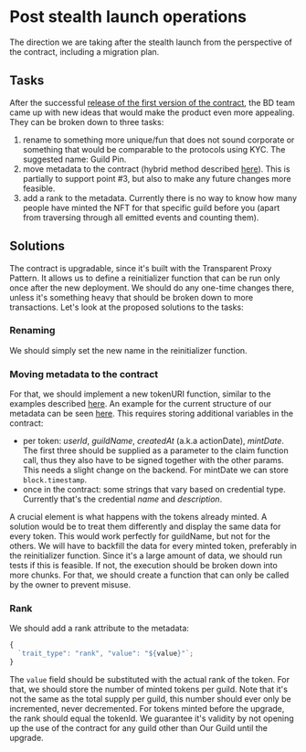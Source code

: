 # Post stealth launch operations

The direction we are taking after the stealth launch from the perspective of the contract, including a migration plan.

## Tasks

After the successful [release of the first version of the contract](https://github.com/agoraxyz/guild-credential-contract/releases/tag/v1.0.0), the BD team came up with new ideas that would make the product even more appealing. They can be broken down to three tasks:

1. rename to something more unique/fun that does not sound corporate or something that would be comparable to the protocols using KYC. The suggested name: Guild Pin.
2. move metadata to the contract (hybrid method described [here](metadata-storage#hybrid-metadata-in-the-contract-image-on-ipfs)). This is partially to support point #3, but also to make any future changes more feasible.
3. add a rank to the metadata. Currently there is no way to know how many people have minted the NFT for that specific guild before you (apart from traversing through all emitted events and counting them).

## Solutions

The contract is upgradable, since it's built with the Transparent Proxy Pattern. It allows us to define a reinitializer function that can be run only once after the new deployment. We should do any one-time changes there, unless it's something heavy that should be broken down to more transactions. Let's look at the proposed solutions to the tasks:

### Renaming

We should simply set the new name in the reinitializer function.

### Moving metadata to the contract

For that, we should implement a new tokenURI function, similar to the examples described [here](metadata-storage#metadata-in-the-contract). An example for the current structure of our metadata can be seen [here](https://guild-xyz.mypinata.cloud/ipfs/QmPp7xsza4BWAcD2x7DVP8iBABXvJc6t5mVKtwhpYWsddZ). This requires storing additional variables in the contract:

- per token: _userId_, _guildName_, _createdAt_ (a.k.a actionDate), _mintDate_. The first three should be supplied as a parameter to the claim function call, thus they also have to be signed together with the other params. This needs a slight change on the backend. For mintDate we can store `block.timestamp`.
- once in the contract: some strings that vary based on credential type. Currently that's the credential _name_ and _description_.

A crucial element is what happens with the tokens already minted. A solution would be to treat them differently and display the same data for every token. This would work perfectly for guildName, but not for the others. We will have to backfill the data for every minted token, preferably in the reinitializer function. Since it's a large amount of data, we should run tests if this is feasible. If not, the execution should be broken down into more chunks. For that, we should create a function that can only be called by the owner to prevent misuse.

### Rank

We should add a rank attribute to the metadata:

```ts
{
  `trait_type": "rank", "value": "${value}"`;
}
```

The `value` field should be substituted with the actual rank of the token. For that, we should store the number of minted tokens per guild. Note that it's not the same as the total supply per guild, this number should ever only be incremented, never decremented.
For tokens minted before the upgrade, the rank should equal the tokenId. We guarantee it's validity by not opening up the use of the contract for any guild other than Our Guild until the upgrade.
